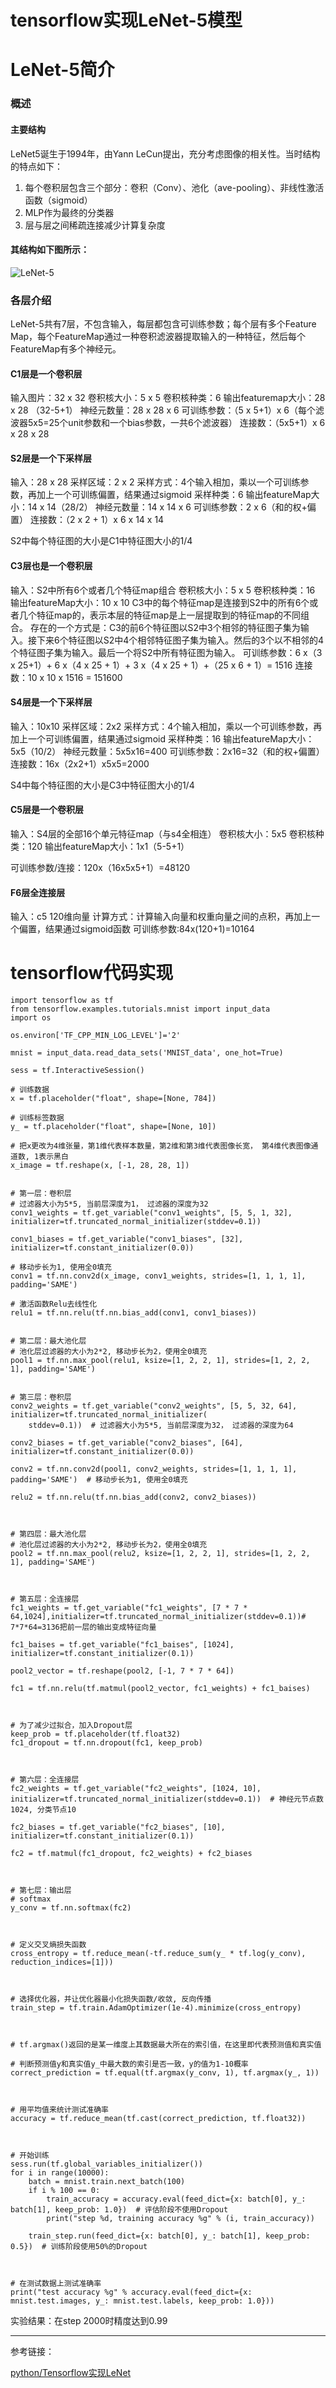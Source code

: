 # tensorflow实现LeNet-5模型


# LeNet-5简介

### 概述

#### 主要结构

LeNet5诞生于1994年，由Yann LeCun提出，充分考虑图像的相关性。当时结构的特点如下：

1. 每个卷积层包含三个部分：卷积（Conv）、池化（ave-pooling）、非线性激活函数（sigmoid）
2. MLP作为最终的分类器
3. 层与层之间稀疏连接减少计算复杂度

#### 其结构如下图所示：

![LeNet-5](https://static.flyai.com/1576044235919.png)

### 各层介绍

LeNet-5共有7层，不包含输入，每层都包含可训练参数；每个层有多个Feature Map，每个FeatureMap通过一种卷积滤波器提取输入的一种特征，然后每个FeatureMap有多个神经元。

#### C1层是一个卷积层

输入图片：32 x 32
卷积核大小：5 x 5
卷积核种类：6
输出featuremap大小：28 x 28 （32-5+1）
神经元数量：28 x 28 x 6
可训练参数：（5 x 5+1）x 6（每个滤波器5x5=25个unit参数和一个bias参数，一共6个滤波器）
连接数：（5x5+1）x 6 x 28 x 28

#### S2层是一个下采样层

输入：28 x 28
采样区域：2 x 2
采样方式：4个输入相加，乘以一个可训练参数，再加上一个可训练偏置，结果通过sigmoid
采样种类：6
输出featureMap大小：14 x 14（28/2）
神经元数量：14 x 14 x 6
可训练参数：2 x 6（和的权+偏置）
连接数：（2 x 2 + 1）x 6 x 14 x 14

S2中每个特征图的大小是C1中特征图大小的1/4

#### C3层也是一个卷积层

输入：S2中所有6个或者几个特征map组合
卷积核大小：5 x 5
卷积核种类：16
输出featureMap大小：10 x 10
C3中的每个特征map是连接到S2中的所有6个或者几个特征map的，表示本层的特征map是上一层提取到的特征map的不同组合。
存在的一个方式是：C3的前6个特征图以S2中3个相邻的特征图子集为输入。接下来6个特征图以S2中4个相邻特征图子集为输入。然后的3个以不相邻的4个特征图子集为输入。最后一个将S2中所有特征图为输入。
可训练参数：6 x（3 x 25+1）+ 6 x（4 x 25 + 1）+ 3 x（4 x 25 + 1）+（25  x 6 + 1）= 1516
连接数：10 x 10 x 1516 = 151600

#### S4层是一个下采样层

输入：10x10
采样区域：2x2
采样方式：4个输入相加，乘以一个可训练参数，再加上一个可训练偏置，结果通过sigmoid
采样种类：16
输出featureMap大小：5x5（10/2）
神经元数量：5x5x16=400
可训练参数：2x16=32（和的权+偏置）
连接数：16x（2x2+1）x5x5=2000

S4中每个特征图的大小是C3中特征图大小的1/4

#### C5层是一个卷积层

输入：S4层的全部16个单元特征map（与s4全相连）
卷积核大小：5x5
卷积核种类：120
输出featureMap大小：1x1（5-5+1）

可训练参数/连接：120x（16x5x5+1）=48120

#### F6层全连接层

输入：c5 120维向量
计算方式：计算输入向量和权重向量之间的点积，再加上一个偏置，结果通过sigmoid函数
可训练参数:84x(120+1)=10164

# tensorflow代码实现

```python?linenums
import tensorflow as tf
from tensorflow.examples.tutorials.mnist import input_data
import os

os.environ['TF_CPP_MIN_LOG_LEVEL']='2'

mnist = input_data.read_data_sets('MNIST_data', one_hot=True)

sess = tf.InteractiveSession()

# 训练数据
x = tf.placeholder("float", shape=[None, 784])

# 训练标签数据
y_ = tf.placeholder("float", shape=[None, 10])

# 把x更改为4维张量，第1维代表样本数量，第2维和第3维代表图像长宽， 第4维代表图像通道数, 1表示黑白
x_image = tf.reshape(x, [-1, 28, 28, 1])


# 第一层：卷积层
# 过滤器大小为5*5, 当前层深度为1， 过滤器的深度为32
conv1_weights = tf.get_variable("conv1_weights", [5, 5, 1, 32], initializer=tf.truncated_normal_initializer(stddev=0.1))

conv1_biases = tf.get_variable("conv1_biases", [32], initializer=tf.constant_initializer(0.0))

# 移动步长为1, 使用全0填充
conv1 = tf.nn.conv2d(x_image, conv1_weights, strides=[1, 1, 1, 1], padding='SAME')

# 激活函数Relu去线性化
relu1 = tf.nn.relu(tf.nn.bias_add(conv1, conv1_biases))

 
# 第二层：最大池化层
# 池化层过滤器的大小为2*2, 移动步长为2，使用全0填充
pool1 = tf.nn.max_pool(relu1, ksize=[1, 2, 2, 1], strides=[1, 2, 2, 1], padding='SAME')

 
# 第三层：卷积层
conv2_weights = tf.get_variable("conv2_weights", [5, 5, 32, 64], initializer=tf.truncated_normal_initializer(
    stddev=0.1))  # 过滤器大小为5*5, 当前层深度为32， 过滤器的深度为64

conv2_biases = tf.get_variable("conv2_biases", [64], initializer=tf.constant_initializer(0.0))

conv2 = tf.nn.conv2d(pool1, conv2_weights, strides=[1, 1, 1, 1], padding='SAME')  # 移动步长为1, 使用全0填充

relu2 = tf.nn.relu(tf.nn.bias_add(conv2, conv2_biases))

 

# 第四层：最大池化层
# 池化层过滤器的大小为2*2, 移动步长为2，使用全0填充
pool2 = tf.nn.max_pool(relu2, ksize=[1, 2, 2, 1], strides=[1, 2, 2, 1], padding='SAME')

 

# 第五层：全连接层
fc1_weights = tf.get_variable("fc1_weights", [7 * 7 * 64,1024],initializer=tf.truncated_normal_initializer(stddev=0.1))# 7*7*64=3136把前一层的输出变成特征向量

fc1_baises = tf.get_variable("fc1_baises", [1024], initializer=tf.constant_initializer(0.1))

pool2_vector = tf.reshape(pool2, [-1, 7 * 7 * 64])

fc1 = tf.nn.relu(tf.matmul(pool2_vector, fc1_weights) + fc1_baises)



# 为了减少过拟合，加入Dropout层
keep_prob = tf.placeholder(tf.float32)
fc1_dropout = tf.nn.dropout(fc1, keep_prob)



# 第六层：全连接层
fc2_weights = tf.get_variable("fc2_weights", [1024, 10],                           initializer=tf.truncated_normal_initializer(stddev=0.1))  # 神经元节点数1024, 分类节点10

fc2_biases = tf.get_variable("fc2_biases", [10], initializer=tf.constant_initializer(0.1))

fc2 = tf.matmul(fc1_dropout, fc2_weights) + fc2_biases

 

# 第七层：输出层
# softmax
y_conv = tf.nn.softmax(fc2)

 

# 定义交叉熵损失函数
cross_entropy = tf.reduce_mean(-tf.reduce_sum(y_ * tf.log(y_conv), reduction_indices=[1]))

 

# 选择优化器，并让优化器最小化损失函数/收敛, 反向传播
train_step = tf.train.AdamOptimizer(1e-4).minimize(cross_entropy)

 

# tf.argmax()返回的是某一维度上其数据最大所在的索引值，在这里即代表预测值和真实值

# 判断预测值y和真实值y_中最大数的索引是否一致，y的值为1-10概率
correct_prediction = tf.equal(tf.argmax(y_conv, 1), tf.argmax(y_, 1))

 

# 用平均值来统计测试准确率
accuracy = tf.reduce_mean(tf.cast(correct_prediction, tf.float32))

 

# 开始训练
sess.run(tf.global_variables_initializer())
for i in range(10000):
    batch = mnist.train.next_batch(100)
    if i % 100 == 0:
        train_accuracy = accuracy.eval(feed_dict={x: batch[0], y_: batch[1], keep_prob: 1.0})  # 评估阶段不使用Dropout
        print("step %d, training accuracy %g" % (i, train_accuracy))

    train_step.run(feed_dict={x: batch[0], y_: batch[1], keep_prob: 0.5})  # 训练阶段使用50%的Dropout

 

# 在测试数据上测试准确率
print("test accuracy %g" % accuracy.eval(feed_dict={x: mnist.test.images, y_: mnist.test.labels, keep_prob: 1.0}))

```

实验结果：在step 2000时精度达到0.99

___

 参考链接：

[python/Tensorflow实现LeNet](https://blog.csdn.net/Florentina_/article/details/79817497)

